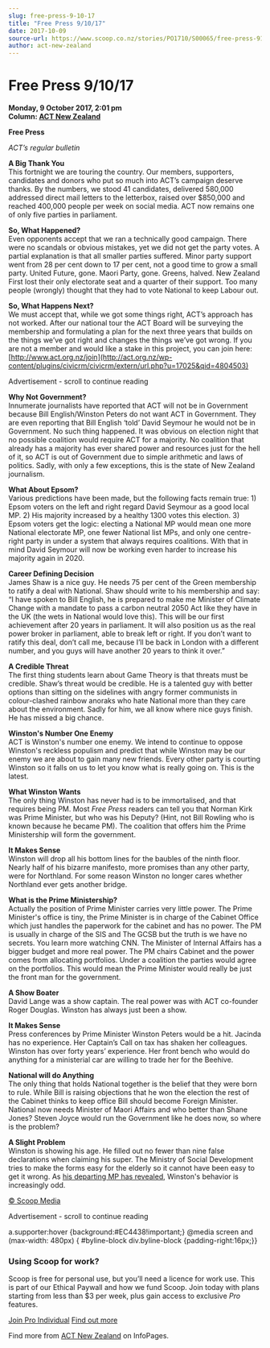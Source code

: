```yaml
---
slug: free-press-9-10-17
title: "Free Press 9/10/17"
date: 2017-10-09
source-url: https://www.scoop.co.nz/stories/PO1710/S00065/free-press-91017.htm
author: act-new-zealand
---
```

Free Press 9/10/17
==================

**Monday, 9 October 2017, 2:01 pm**  
**Column: [ACT New Zealand](https://info.scoop.co.nz/ACT_New_Zealand)**

**Free Press**

_ACT’s regular bulletin_  

  

**A Big Thank You**  
This fortnight we are touring the country. Our members, supporters, candidates and donors who put so much into ACT’s campaign deserve thanks. By the numbers, we stood 41 candidates, delivered 580,000 addressed direct mail letters to the letterbox, raised over $850,000 and reached 400,000 people per week on social media. ACT now remains one of only five parties in parliament.

**So, What Happened?**  
Even opponents accept that we ran a technically good campaign. There were no scandals or obvious mistakes, yet we did not get the party votes. A partial explanation is that all smaller parties suffered. Minor party support went from 28 per cent down to 17 per cent, not a good time to grow a small party. United Future, gone. Maori Party, gone. Greens, halved. New Zealand First lost their only electorate seat and a quarter of their support. Too many people (wrongly) thought that they had to vote National to keep Labour out.

**So, What Happens Next?**  
We must accept that, while we got some things right, ACT’s approach has not worked. After our national tour the ACT Board will be surveying the membership and formulating a plan for the next three years that builds on the things we’ve got right and changes the things we’ve got wrong. If you are not a member and would like a stake in this project, you can join here: [http://www.act.org.nz/join](http://act.org.nz/wp-content/plugins/civicrm/civicrm/extern/url.php?u=17025&qid=4804503)

Advertisement - scroll to continue reading





**Why Not Government?**  
Innumerate journalists have reported that ACT will not be in Government because Bill English/Winston Peters do not want ACT in Government. They are even reporting that Bill English ‘told’ David Seymour he would not be in Government. No such thing happened. It was obvious on election night that no possible coalition would require ACT for a majority. No coalition that already has a majority has ever shared power and resources just for the hell of it, so ACT is out of Government due to simple arithmetic and laws of politics. Sadly, with only a few exceptions, this is the state of New Zealand journalism.

**What About Epsom?**  
Various predictions have been made, but the following facts remain true: 1) Epsom voters on the left and right regard David Seymour as a good local MP. 2) His majority increased by a healthy 1300 votes this election. 3) Epsom voters get the logic: electing a National MP would mean one more National electorate MP, one fewer National list MPs, and only one centre-right party in under a system that always requires coalitions. With that in mind David Seymour will now be working even harder to increase his majority again in 2020.

**Career Defining Decision**  
James Shaw is a nice guy. He needs 75 per cent of the Green membership to ratify a deal with National. Shaw should write to his membership and say: “I have spoken to Bill English, he is prepared to make me Minister of Climate Change with a mandate to pass a carbon neutral 2050 Act like they have in the UK (the wets in National would love this). This will be our first achievement after 20 years in parliament. It will also position us as the real power broker in parliament, able to break left or right. If you don’t want to ratify this deal, don’t call me, because I’ll be back in London with a different number, and you guys will have another 20 years to think it over.”

**A Credible Threat**  
The first thing students learn about Game Theory is that threats must be credible. Shaw’s threat would be credible. He is a talented guy with better options than sitting on the sidelines with angry former communists in colour-clashed rainbow anoraks who hate National more than they care about the environment. Sadly for him, we all know where nice guys finish. He has missed a big chance.

**Winston's Number One Enemy**  
ACT is Winston's number one enemy. We intend to continue to oppose Winston's reckless populism and predict that while Winston may be our enemy we are about to gain many new friends. Every other party is courting Winston so it falls on us to let you know what is really going on. This is the latest.

**What Winston Wants**  
The only thing Winston has never had is to be immortalised, and that requires being PM. Most _Free Press_ readers can tell you that Norman Kirk was Prime Minister, but who was his Deputy? (Hint, not Bill Rowling who is known because he became PM). The coalition that offers him the Prime Ministership will form the government.

**It Makes Sense**  
Winston will drop all his bottom lines for the baubles of the ninth floor. Nearly half of his bizarre manifesto, more promises than any other party, were for Northland. For some reason Winston no longer cares whether Northland ever gets another bridge.

**What is the Prime Ministership?**  
Actually the position of Prime Minister carries very little power. The Prime Minister's office is tiny, the Prime Minister is in charge of the Cabinet Office which just handles the paperwork for the cabinet and has no power. The PM is usually in charge of the SIS and The GCSB but the truth is we have no secrets. You learn more watching CNN. The Minister of Internal Affairs has a bigger budget and more real power. The PM chairs Cabinet and the power comes from allocating portfolios. Under a coalition the parties would agree on the portfolios. This would mean the Prime Minister would really be just the front man for the government.

**A Show Boater**  
David Lange was a show captain. The real power was with ACT co-founder Roger Douglas. Winston has always just been a show.

**It Makes Sense**  
Press conferences by Prime Minister Winston Peters would be a hit. Jacinda has no experience. Her Captain’s Call on tax has shaken her colleagues. Winston has over forty years’ experience. Her front bench who would do anything for a ministerial car are willing to trade her for the Beehive.

**National will do Anything**  
The only thing that holds National together is the belief that they were born to rule. While Bill is raising objections that he won the election the rest of the Cabinet thinks to keep office Bill should become Foreign Minister. National now needs Minister of Maori Affairs and who better than Shane Jones? Steven Joyce would run the Government like he does now, so where is the problem?

**A Slight Problem**  
Winston is showing his age. He filled out no fewer than nine false declarations when claiming his super. The Ministry of Social Development tries to make the forms easy for the elderly so it cannot have been easy to get it wrong. As [his departing MP has revealed](http://act.org.nz/wp-content/plugins/civicrm/civicrm/extern/url.php?u=17026&qid=4804503), Winston's behavior is increasingly odd.

[© Scoop Media](http://www.scoop.co.nz/about/terms.html)  

Advertisement - scroll to continue reading



a.supporter:hover {background:#EC4438!important;} @media screen and (max-width: 480px) { #byline-block div.byline-block {padding-right:16px;}}

### Using Scoop for work?

Scoop is free for personal use, but you’ll need a licence for work use. This is part of our Ethical Paywall and how we fund Scoop. Join today with plans starting from less than $3 per week, plus gain access to exclusive _Pro_ features.  
  
[Join Pro Individual](https://pro.scoop.co.nz/Individual/?from=ProIn24) [Find out more](https://pro.scoop.co.nz/using-scoop-for-work/?from=ProIn24)

Find more from [ACT New Zealand](https://info.scoop.co.nz/ACT_New_Zealand) on InfoPages.